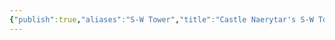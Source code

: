 ```yaml
---
{"publish":true,"aliases":"S-W Tower","title":"Castle Naerytar's S-W Tower","created":"2025-07-23","modified":"2025-07-23T12:06:23.442+02:00","published":"2025-07-23","cssclasses":""}
---
```


